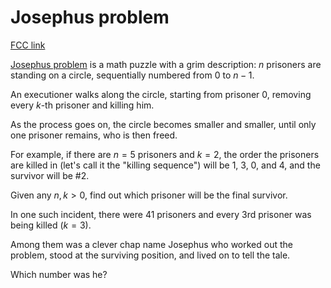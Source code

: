 # Josephus problem

[FCC link](https://www.freecodecamp.org/learn/coding-interview-prep/rosetta-code/josephus-problem)

[Josephus problem](https://en.wikipedia.org/wiki/Josephus%20problem) is a math
puzzle with a grim description: $n$ prisoners are standing on a circle,
sequentially numbered from $0$ to $n-1$.

An executioner walks along the circle, starting from prisoner $0$, removing
every $k$-th prisoner and killing him.

As the process goes on, the circle becomes smaller and smaller, until only one
prisoner remains, who is then freed.

For example, if there are $n=5$ prisoners and $k=2$, the order the prisoners are
killed in (let's call it the "killing sequence") will be 1, 3, 0, and 4, and the
survivor will be #2.

Given any $n, k > 0$, find out which prisoner will be the final survivor.

In one such incident, there were 41 prisoners and every 3rd prisoner was being
killed ($k=3$).

Among them was a clever chap name Josephus who worked out the problem, stood at
the surviving position, and lived on to tell the tale.

Which number was he?
